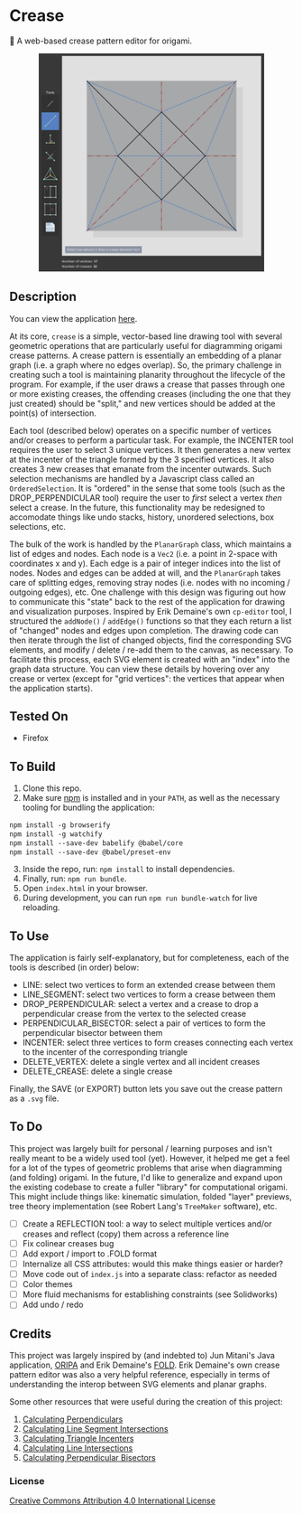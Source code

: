 # Crease
📐 A web-based crease pattern editor for origami.

<p align="center">
  <img src="https://raw.githubusercontent.com/mwalczyk/crease/master/assets/screenshots/bird_base.png" alt="screenshot" width="400" height="auto"/>
</p>

## Description

You can view the application [here](https://mwalczyk.github.io/crease/).

At its core, `crease` is a simple, vector-based line drawing tool with several geometric operations that are particularly useful for diagramming origami crease patterns. A crease pattern is essentially an embedding of a planar graph (i.e. a graph where no edges overlap). So, the primary challenge in creating such a tool is maintaining planarity throughout the lifecycle of the program. For example, if the user draws a crease that passes through one or more existing creases, the offending creases (including the one that they just created) should be "split," and new vertices should be added at the point(s) of intersection.

Each tool (described below) operates on a specific number of vertices and/or creases to perform a particular task. For example, the INCENTER tool requires the user to select 3 unique vertices. It then generates a new vertex at the incenter of the triangle formed by the 3 specified vertices. It also creates 3 new creases that emanate from the incenter outwards. Such selection mechanisms are handled by a Javascript class called an `OrderedSelection`. It is "ordered" in the sense that some tools (such as the DROP_PERPENDICULAR tool) require the user to *first* select a vertex *then* select a crease. In the future, this functionality may be redesigned to accomodate things like undo stacks, history, unordered selections, box selections, etc.

The bulk of the work is handled by the `PlanarGraph` class, which maintains a list of edges and nodes. Each node is a `Vec2` (i.e. a point in 2-space with coordinates x and y). Each edge is a pair of integer indices into the list of nodes. Nodes and edges can be added at will, and the `PlanarGraph` takes care of splitting edges, removing stray nodes (i.e. nodes with no incoming / outgoing edges), etc. One challenge with this design was figuring out how to communicate this "state" back to the rest of the application for drawing and visualization purposes. Inspired by Erik Demaine's own `cp-editor` tool, I structured the `addNode()` / `addEdge()` functions so that they each return a list of "changed" nodes and edges upon completion. The drawing code can then iterate through the list of changed objects, find the corresponding SVG elements, and modify / delete / re-add them to the canvas, as necessary. To facilitate this process, each SVG element is created with an "index" into the graph data structure. You can view these details by hovering over any crease or vertex (except for "grid vertices": the vertices that appear when the application starts).

## Tested On
- Firefox

## To Build
1. Clone this repo.
2. Make sure [npm](https://www.npmjs.com/) is installed and in your `PATH`, as well as the necessary tooling for bundling the application:
```
npm install -g browserify
npm install -g watchify
npm install --save-dev babelify @babel/core
npm install --save-dev @babel/preset-env
```
3. Inside the repo, run: `npm install` to install dependencies.
4. Finally, run: `npm run bundle`.
5. Open `index.html` in your browser.
6. During development, you can run `npm run bundle-watch` for live reloading.

## To Use

The application is fairly self-explanatory, but for completeness, each of the tools is described (in order) below:

- LINE: select two vertices to form an extended crease between them
- LINE_SEGMENT: select two vertices to form a crease between them
- DROP_PERPENDICULAR: select a vertex and a crease to drop a perpendicular crease from the vertex to the selected crease
- PERPENDICULAR_BISECTOR: select a pair of vertices to form the perpendicular bisector between them
- INCENTER: select three vertices to form creases connecting each vertex to the incenter of the corresponding triangle
- DELETE_VERTEX: delete a single vertex and all incident creases
- DELETE_CREASE: delete a single crease

Finally, the SAVE (or EXPORT) button lets you save out the crease pattern as a `.svg` file.

## To Do

This project was largely built for personal / learning purposes and isn't really meant to be a widely used tool (yet). However, it helped me get a feel for a lot of the types of geometric problems that arise when diagramming (and folding) origami. In the future, I'd like to generalize and expand upon the existing codebase to create a fuller "library" for computational origami. This might include things like: kinematic simulation, folded "layer" previews, tree theory implementation (see Robert Lang's `TreeMaker` software), etc.

- [ ] Create a REFLECTION tool: a way to select multiple vertices and/or creases and reflect (copy) them across a reference line
- [ ] Fix colinear creases bug
- [ ] Add export / import to .FOLD format
- [ ] Internalize all CSS attributes: would this make things easier or harder?
- [ ] Move code out of `index.js` into a separate class: refactor as needed
- [ ] Color themes
- [ ] More fluid mechanisms for establishing constraints (see Solidworks)
- [ ] Add undo / redo 

## Credits
This project was largely inspired by (and indebted to) Jun Mitani's Java application, [ORIPA](http://mitani.cs.tsukuba.ac.jp/oripa/) and Erik Demaine's [FOLD](https://github.com/edemaine/fold). Erik Demaine's own crease pattern editor was also a very helpful reference, especially in terms of understanding the interop between SVG elements and planar graphs.

Some other resources that were useful during the creation of this project:

1. [Calculating Perpendiculars](https://stackoverflow.com/questions/1811549/perpendicular-on-a-line-from-a-given-point)
2. [Calculating Line Segment Intersections](https://stackoverflow.com/questions/563198/how-do-you-detect-where-two-line-segments-intersect)
3. [Calculating Triangle Incenters](https://www.mathopenref.com/coordincenter.html)
4. [Calculating Line Intersections](https://rosettacode.org/wiki/Find_the_intersection_of_two_lines)
5. [Calculating Perpendicular Bisectors](https://socratic.org/questions/how-do-you-find-the-equation-of-the-perpendicular-bisector-of-the-points-1-4-and)

### License
[Creative Commons Attribution 4.0 International License](https://creativecommons.org/licenses/by/4.0/)

